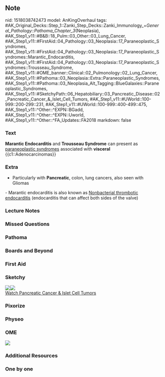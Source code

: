 ## Note
nid: 1518038742473
model: AnKingOverhaul
tags: #AK_Original_Decks::Step_1::Zanki_Step_Decks::Zanki_Immunology_+_General_Pathology::Pathoma_Chapter_3_(Neoplasia), #AK_Step1_v11::#B&B::18_Pulm::03_Other::03_Lung_Cancer, #AK_Step1_v11::#FirstAid::04_Pathology::03_Neoplasia::17_Paraneoplastic_Syndromes, #AK_Step1_v11::#FirstAid::04_Pathology::03_Neoplasia::17_Paraneoplastic_Syndromes::Marantic_Endocarditis, #AK_Step1_v11::#FirstAid::04_Pathology::03_Neoplasia::17_Paraneoplastic_Syndromes::Trousseau_Syndrome, #AK_Step1_v11::#OME_banner::Clinical::02_Pulmonology::02_Lung_Cancer, #AK_Step1_v11::#Pathoma::03_Neoplasia::Extra::Paraneoplastic_Syndromes, #AK_Step1_v11::#Pathoma::03_Neoplasia_Alt_Tagging::BlueGalaxies::Paraneoplastic_Syndromes, #AK_Step1_v11::#SketchyPath::06_Hepatobiliary::03_Pancreatic_Disease::02_Pancreatic_Cancer_&_Islet_Cell_Tumors, #AK_Step1_v11::#UWorld::100-999::200-299::231, #AK_Step1_v11::#UWorld::100-999::400-499::475, #AK_Step1_v11::^Other::^EXPN::BGadd, #AK_Step1_v11::^Other::^EXPN::Uworld, #AK_Step1_v11::^Other::^FA_Updates::FA2018
markdown: false

### Text
<b>Marantic Endocarditis</b> and <b>Trousseau Syndrome</b> can
present as <u>paraneoplastic syndromes</u> associated with
<b>visceral</b> {{c1::Adenocarcinomas}}

### Extra
- Particularly with <b>Pancreatic</b>, colon, lung cancers, also
seen with Gliomas
<div>
  <div>
    - Marantic endocarditis is also known as <u>Nonbacterial
    thrombotic endocarditis</u> (endocarditis that can affect both
    sides of the valve)
  </div>
</div>

### Lecture Notes


### Missed Questions


### Pathoma


### Boards and Beyond


### First Aid


### Sketchy
<div><img src=
"Pancreatic%20adenocarcinoma%20migratory%20thrombophlebitis_1566160514431.jpg"
class="resizer"><img src=
"Zoverall%20picture-f2eac57b40f308bbdc6482b5a6acf57c7016d573_1566160514431.jpg"
class="resizer"></div><a href=
"https://dashboard.sketchy.com/study/medical/courses/medical-pathophysiology/units/medical-pediatrics-hepatobiliary/videos/medical-pathophysiology-hepatobiliary-pancreatic-disease-pancreatic-cancer-and-islet-cell-tumors?utm_source=anki&utm_medium=partnership&utm_campaign=february_update&utm_content=medical">Watch
Pancreatic Cancer & Islet Cell Tumors</a>

### Pixorize


### Physeo


### OME
<div class="ome-widget">
  <a href=
  "https://onlinemeded.org/spa/pulmonology/lung-cancer/acquire?ref=anki">
  <img src="_OME_AnkiFlashcards_Lesson_3.png"></a>
</div>

### Additional Resources


### One by one

